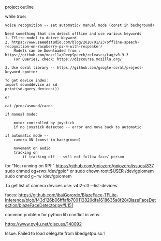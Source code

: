 project outline


while true:

    voice recognition -- set automatic/ manual mode (const in background)

    Need something that can detect offline and use various keywords
    1. Tflite model to detect Keyword 
    2. https://www.seeedstudio.com/blog/2020/01/23/offline-speech-recognition-on-raspberry-pi-4-with-respeaker/
        Models can be Downloaded from : https://github.com/mozilla/DeepSpeech/releases/tag/v0.9.3
        For Queries, check: https://discourse.mozilla.org/

    3. Use coral library -- https://github.com/google-coral/project-keyword-spotter

    To get device index:
    import sounddevice as sd
    print(sd.query_devices()) 

    or 

    cat /proc/asound/cards

    if manual mode:

        motor controlled by joystick 
        if no joystick detected -- error and move back to automatic

    if automatic mode --
        camera ON (const in background)

        movement on audio
        tracking on
            if tracking off -- will not follow face/ person


for "Not running on RPI!" https://github.com/gpiozero/gpiozero/issues/837
sudo chmod og+rwx /dev/gpio*
or 
sudo chown root:$USER /dev/gpiomem
sudo chmod g+rw /dev/gpiomem


To get list of camera devices use:
v4l2-ctl --list-devices


faces: https://github.com/ibaiGorordo/BlazeFace-TFLite-Inference/blob/f43d126b06fffafb700113820dfa1618635a8f28/BlazeFaceDetection/blazeFaceDetector.py#L151

common problem for python lib conflict in venv:

https://www.py4u.net/discuss/140092

Issue: Failed to load delegate from libedgetpu.so.1
